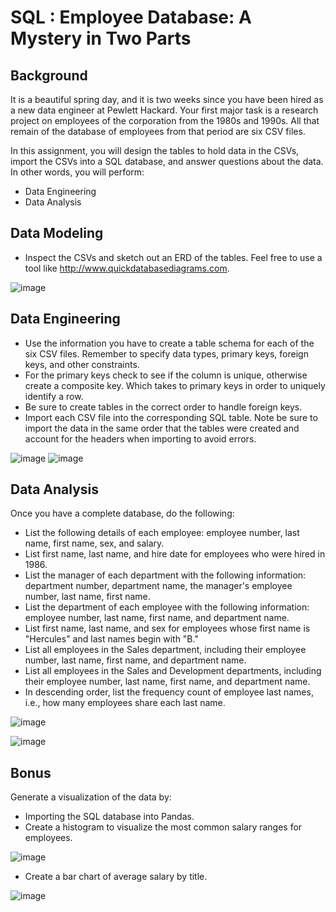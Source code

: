 # SQL :  Employee Database: A Mystery in Two Parts

## Background
It is a beautiful spring day, and it is two weeks since you have been hired as a new data engineer at Pewlett Hackard. Your first major task is a research project on employees of the corporation from the 1980s and 1990s. All that remain of the database of employees from that period are six CSV files.

In this assignment, you will design the tables to hold data in the CSVs, import the CSVs into a SQL database, and answer questions about the data. In other words, you will perform:
- Data Engineering
- Data Analysis

## Data Modeling
- Inspect the CSVs and sketch out an ERD of the tables. Feel free to use a tool like http://www.quickdatabasediagrams.com.

![image](https://user-images.githubusercontent.com/69765842/103467623-f03fc200-4d1e-11eb-9821-6cef693d36e2.png)

## Data Engineering
- Use the information you have to create a table schema for each of the six CSV files. Remember to specify data types, primary keys, foreign keys, and other constraints.
- For the primary keys check to see if the column is unique, otherwise create a composite key. Which takes to primary keys in order to uniquely identify a row.
- Be sure to create tables in the correct order to handle foreign keys.
- Import each CSV file into the corresponding SQL table. Note be sure to import the data in the same order that the tables were created and account for the headers when importing to avoid errors.

![image](https://user-images.githubusercontent.com/69765842/103467720-caff8380-4d1f-11eb-8b92-f77290917279.png)
![image](https://user-images.githubusercontent.com/69765842/103467722-d18dfb00-4d1f-11eb-8ec9-a09b46ddf652.png)

## Data Analysis
Once you have a complete database, do the following:
- List the following details of each employee: employee number, last name, first name, sex, and salary.
- List first name, last name, and hire date for employees who were hired in 1986.
- List the manager of each department with the following information: department number, department name, the manager's employee number, last name, first name.
- List the department of each employee with the following information: employee number, last name, first name, and department name.
- List first name, last name, and sex for employees whose first name is "Hercules" and last names begin with "B."
- List all employees in the Sales department, including their employee number, last name, first name, and department name.
- List all employees in the Sales and Development departments, including their employee number, last name, first name, and department name.
- In descending order, list the frequency count of employee last names, i.e., how many employees share each last name.

![image](https://user-images.githubusercontent.com/69765842/103467778-76a8d380-4d20-11eb-940f-79de292bf076.png)

![image](https://user-images.githubusercontent.com/69765842/103467781-7d374b00-4d20-11eb-8a1f-b56bbef7f458.png)

## Bonus
Generate a visualization of the data by:
- Importing the SQL database into Pandas.
- Create a histogram to visualize the most common salary ranges for employees.

![image](https://user-images.githubusercontent.com/69765842/103467626-fb92ed80-4d1e-11eb-869e-e64dce79942a.png)

- Create a bar chart of average salary by title.

![image](https://user-images.githubusercontent.com/69765842/103467664-575d7680-4d1f-11eb-882b-4f87a30b3941.png)


